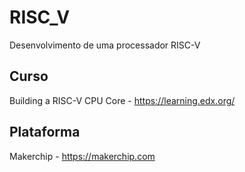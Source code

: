 # RISC_V
Desenvolvimento de uma processador RISC-V 

## Curso 
  Building a RISC-V CPU Core - https://learning.edx.org/
## Plataforma 
  Makerchip - https://makerchip.com
